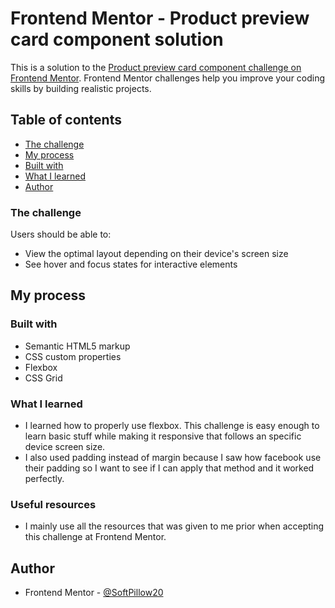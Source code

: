 # Frontend Mentor - Product preview card component solution

This is a solution to the [Product preview card component challenge on Frontend Mentor](https://www.frontendmentor.io/challenges/product-preview-card-component-GO7UmttRfa). Frontend Mentor challenges help you improve your coding skills by building realistic projects. 

## Table of contents

  - [The challenge](#the-challenge)
  - [My process](#my-process)
  - [Built with](#built-with)
  - [What I learned](#what-i-learned)
  - [Author](#author)

### The challenge

Users should be able to:

- View the optimal layout depending on their device's screen size
- See hover and focus states for interactive elements

## My process

### Built with

- Semantic HTML5 markup
- CSS custom properties
- Flexbox
- CSS Grid

### What I learned

- I learned how to properly use flexbox. This challenge is easy enough to learn basic stuff while making it responsive that follows an specific device screen size.
- I also used padding instead of margin because I saw how facebook use their padding so I want to see if I can apply that method and it worked perfectly.


### Useful resources

- I mainly use all the resources that was given to me prior when accepting this challenge at Frontend Mentor.

## Author

- Frontend Mentor - [@SoftPillow20](https://www.frontendmentor.io/profile/softpillow20)
